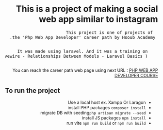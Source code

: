 <div dir="rtl">
  <h1>
  This is a project of making a social web app similar to instagram
  </h1>
  <pre>
  This project is one of projects of 
 the 'Php Web App Developer' career path by Hsoub Academy.
  </pre>
  <pre>
    It was made using laravel. And it was a training on 
    using ( Livewire - Relationships Between Models - Laravel Basics )
  </pre>
</div>

<div dir="rtl">
You can reach the career path web page using next URL :
<a href="https://academy.hsoub.com/learn/php-web-application-development/">PHP WEB APP DEVELOPER COURSE</a>
</div>

<h2> To run the project </h2>

<ul dir="rtl">
  <li>Use a local host ex. Xampp Or Laragon</li>
  <li>install PHP packages <code>composer install</code></li>
  <li>migrate DB with seeding<code>php artisan migrate --seed</code></li>
  <li>install JS packages <code>npm install</code></li>
  <li>run vite <code>npm run build</code> or <code>npm run build</code></li>
</ul>
</div>
